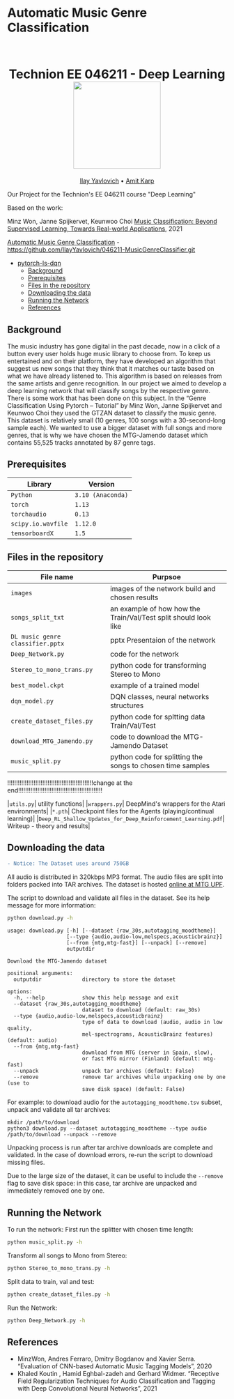 # Automatic Music Genre Classification
<h1 align="center">
  <br>
Technion EE 046211 - Deep Learning
  <br>
  <img src="https://raw.githubusercontent.com/taldatech/ee046211-deep-learning/main/assets/nn_gumgum.gif" height="200">
</h1>
  <p align="center">
    <a href="https://github.com/IlayYavlovich">Ilay Yavlovich</a> •
    <a href="https://github.com/KarpAmit">Amit Karp</a>
  </p>

Our Project for the Technion's EE 046211 course "Deep Learning"

Based on the work:

Minz Won, Janne Spijkervet, Keunwoo Choi [Music Classification: Beyond Supervised Learning, Towards Real-world Applications](https://music-classification.github.io/tutorial/landing-page.html), 2021

[Automatic Music Genre Classification](https://github.com/IlayYavlovich/046211-MusicGenreClassifier.git) - https://github.com/IlayYavlovich/046211-MusicGenreClassifier.git

- [pytorch-ls-dqn](#pytorch-ls-dqn)
  * [Background](#background)
  * [Prerequisites](#prerequisites)
  * [Files in the repository](#files-in-the-repository)
  * [Downloading the data](#Downloading-the-data)
  * [Running the Network](#Running-the-Network)
  * [References](#references)

## Background
The music industry has gone digital in the past decade, now in a click of a button every user holds huge music library to choose from. To keep us entertained and on their platform, they have developed an algorithm that suggest us new songs that they think that it matches our taste based on what we have already listened to.
This algorithm is based on releases from the same artists and genre recognition.
In our project we aimed to develop a deep learning network that will classify songs by the respective genre. There is some work that has been done on this subject. In the “Genre Classification Using Pytorch – Tutorial” by Minz Won, Janne Spijkervet and Keunwoo Choi they used the GTZAN dataset to classify the music genre. This dataset is relatively small (10 genres, 100 songs with a 30-second-long sample each). We wanted to use a bigger dataset with full songs and more genres, that is why we have chosen the MTG-Jamendo dataset which contains 55,525 tracks annotated by 87 genre tags.



## Prerequisites
|Library         | Version |
|----------------------|----|
|`Python`|  `3.10 (Anaconda)`|
|`torch`|  `1.13`|
|`torchaudio`|  `0.13`|
|`scipy.io.wavfile`|  `1.12.0`|
|`tensorboardX`|  `1.5`|


## Files in the repository

|File name         | Purpsoe |
|----------------------|------|
|`images`| images of the network build and chosen results|
|`songs_split_txt`| an example of how how the Train/Val/Test split should look like|
|`DL music genre classifier.pptx`| pptx Presentaion of the network|
|`Deep_Network.py`| code for the network|
|`Stereo_to_mono_trans.py`| python code for transforming Stereo to Mono|
|`best_model.ckpt`| example of a trained model|
|`dqn_model.py`| DQN classes, neural networks structures|
|`create_dataset_files.py`| python code for spltting data Train/Val/Test|
|`download_MTG_Jamendo.py`| code to download the MTG-Jamendo Dataset|
|`music_split.py`|python code for splitting the songs to chosen time samples|

!!!!!!!!!!!!!!!!!!!!!!!!!!!!!!!!!!!!!!!!!!!!!!!!!change at the end!!!!!!!!!!!!!!!!!!!!!!!!!!!!!!!!!!!!!!!!!!!!!!!!

|`utils.py`| utility functions|
|`wrappers.py`| DeepMind's wrappers for the Atari environments|
|`*.pth`| Checkpoint files for the Agents (playing/continual learning)|
|`Deep_RL_Shallow_Updates_for_Deep_Reinforcement_Learning.pdf`| Writeup - theory and results|


## Downloading the data
```diff
- Notice: The Dataset uses around 750GB
```
All audio is distributed in 320kbps MP3 format. The audio files are split into folders packed into TAR archives. The dataset is hosted [online at MTG UPF](https://essentia.upf.edu/documentation/datasets/mtg-jamendo/).

The script to download and validate all files in the dataset. See its help message for more information:

```bash
python download.py -h
```
```
usage: download.py [-h] [--dataset {raw_30s,autotagging_moodtheme}]
                   [--type {audio,audio-low,melspecs,acousticbrainz}]
                   [--from {mtg,mtg-fast}] [--unpack] [--remove]
                   outputdir

Download the MTG-Jamendo dataset

positional arguments:
  outputdir             directory to store the dataset

options:
  -h, --help            show this help message and exit
  --dataset {raw_30s,autotagging_moodtheme}
                        dataset to download (default: raw_30s)
  --type {audio,audio-low,melspecs,acousticbrainz}
                        type of data to download (audio, audio in low quality,
                        mel-spectrograms, AcousticBrainz features) (default: audio)
  --from {mtg,mtg-fast}
                        download from MTG (server in Spain, slow),
                        or fast MTG mirror (Finland) (default: mtg-fast)
  --unpack              unpack tar archives (default: False)
  --remove              remove tar archives while unpacking one by one (use to
                        save disk space) (default: False)

```

For example: to download audio for the `autotagging_moodtheme.tsv` subset, unpack and validate all tar archives:

```
mkdir /path/to/download
python3 download.py --dataset autotagging_moodtheme --type audio /path/to/download --unpack --remove
```


Unpacking process is run after tar archive downloads are complete and validated. In the case of download errors, re-run the script to download missing files.

Due to the large size of the dataset, it can be useful to include the `--remove` flag to save disk space: in this case, tar archive are unpacked and immediately removed one by one.


## Running the Network

To run the network:
First run the splitter with chosen time length: 
```bash
python music_split.py -h
```

Transform all songs to Mono from Stereo:
```bash
python Stereo_to_mono_trans.py -h
```
Split data to train, val and test:
```bash
python create_dataset_files.py -h
```
Run the Network:
```bash
python Deep_Network.py -h
```

## References
* MinzWon, Andres Ferraro, Dmitry Bogdanov and Xavier Serra. “Evaluation of CNN-based Automatic Music Tagging Models”, 2020
* Khaled Koutin , Hamid Eghbal-zadeh and Gerhard Widmer. “Receptive Field Regularization Techniques for Audio Classification and Tagging with Deep Convolutional Neural Networks”, 2021



